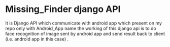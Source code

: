 # Missing_Finder django API
It is Django API which communicate with android app which present on my repo only with Android_App name the working of this django api is to do face recognition of image sent by android app and send result back to client (i.e. android app in this case) .
